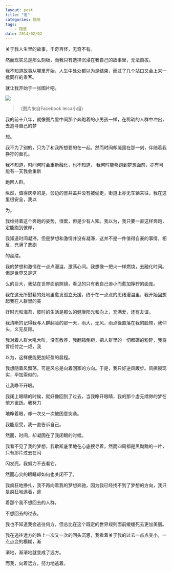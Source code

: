 ```yaml
---
layout: post
title: "追" 
categories: 随感
tags: 
	- 随感
date: 2014/02/02
---
```



关于我人生里的故事，千奇百怪，无奇不有。

然而现实总是那么刻板，而我只有选择沉浸在我自己的故事里，无法自拔。

<!--more-->

我不知道故事从哪里开始，人生中处处都以为是结束，而过了几个站口又会上来一批同样的乘客。

就让我开始于一张图片吧。

![](http://ww4.sinaimg.cn/large/708485bftw1ecwr51tf2sj20qe0hln25.jpg)

>（图片来自Facebook leica小组）

我的前十八年，就像图片里中间那个奔跑着的小男孩一样，在稀疏的人群中冲出，去追寻自己的梦

想。

我不为了别的，只为了和我所想要的在一起。然而时间却凝固在那一刻，伴随着我狰狞的面孔。

我不知道，时间何时会重新融化，也不知道， 我何时能够跑到梦想面前，亦有可能有一天我会重新

跑回人群。

纵然，值得庆幸的是，旁边的窨井盖并没有被偷走，街道上亦无车辆来往，我在这里很安全，我以

为。

我维持着这个奔跑的姿势，很累，但是少有人知。我以为，我只要一直这样奔跑，定能跑到彼岸，

我知道时间凝滞，但是梦想和激情并没有凝滞，这并不是一件值得自豪的事情，相反，充满了悲剧

的丝缕。

我的梦想和激情在一点点漫溢，激荡心间。我想像一把火一样燃烧，去融化时间。但是世界又是这

么的巨大，我站在世界面前照镜，看见的只有我自己渺小而愈加狰狞的面庞。

我在这无所慰藉的处地里愈发孤立无援，终于在一点点的思绪漫溢里，我开始回想起我在人群里的美

好时光和海苔，彼时的生活是那么的健康阳光和向上，充满爱，还有友谊。

我清晰的记得我与人群翻脸的那一天，雨大，无风，雨点径直落在我的脸颊，我仰头，义无反顾。

我对着人群大吼大叫，没有教养，我翻箱倒柜，把人群里的一切都砸的粉碎，我将曾经付之一炬，我

以为，这样便能更加轻盈的启程。

我想随着风飘荡，可是风总是向着回家的方向。于是，我只好逆风踱步。风撕裂现实，毕加索似的，

让我睁不开眼。

我闭上眼睛的时候，就好像回到了过去，当我睁开眼睛，我的那个虚无缥缈的梦在前方雀跃。我努力

地睁着眼，却一次又一次被困意突袭。

我能忍受，我一直告诉自己。

然而，时间，却凝固在了我闭眼的时候。

我看不见了我的梦想，我歇斯底里地在心底搜寻着，然而四周都是黑黝黝的一片，只有那片过去在闪

闪发亮。我努力不去看它，

然而心尖的眼睛却如何也关闭不了。

我疯狂地挣扎，我不再向着我的梦想奔驰，因为我已经找不到了梦想的方向，我只是疯狂地逃着，逃

着那个我不想回去的人群，

不想回去的过去。

我也不知道我会逃往何方，但总比在这个既定的世界规则面前缓缓死去更加美丽。

我在逃往远方的路上一次又一次的回头沉思，我看着关于我的过去一点点变小，一点点变的模糊，渐

渐地，渐渐地就变成了远方。

而我，向着远方，努力地逃着。

